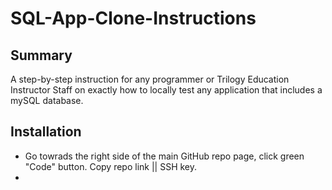 # SQL-App-Clone-Instructions

## Summary

A step-by-step instruction for any programmer or Trilogy Education Instructor Staff on exactly how to locally test any application that includes a mySQL database.

## Installation

- Go towrads the right side of the main GitHub repo page, click green "Code" button. Copy repo link || SSH key.
- 

